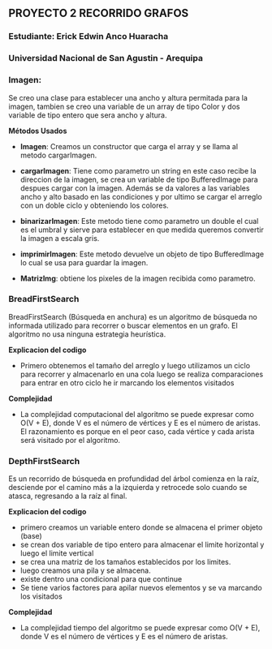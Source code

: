 ## PROYECTO 2 RECORRIDO GRAFOS

### Estudiante: Erick Edwin Anco Huaracha
### Universidad Nacional de San Agustin - Arequipa

### Imagen:
Se creo una clase para establecer una ancho y altura permitada para la imagen, tambien se creo una variable de un array de tipo Color y dos variable de tipo entero que sera ancho y altura.

**Métodos Usados**

+ **Imagen**: Creamos un constructor que carga el array y se llama al metodo cargarImagen.

+ **cargarImagen**: Tiene como parametro un string en este caso recibe la direccion de la imagen, se crea un variable de tipo BufferedImage para despues cargar con la imagen. Además se da valores a las variables ancho y alto basado en las condiciones y por ultimo se cargar el arreglo con un doble ciclo y obteniendo los colores.

+ **binarizarImagen**: Este metodo tiene como parametro un double el cual es el umbral y sierve para establecer en que medida queremos convertir la imagen a escala gris.

+ **imprimirImagen**: Este metodo devuelve un objeto de tipo BufferedImage lo cual se usa para guardar la imagen.

+ **MatrizImg**: obtiene los pixeles de la imagen recibida como parametro.

### BreadFirstSearch

BreadFirstSearch (Búsqueda en anchura) es un algoritmo de búsqueda no informada utilizado para recorrer o buscar elementos en un grafo. El algoritmo no usa ninguna estrategia heurística.

**Explicacion del codigo**
+ Primero obtenemos el tamaño del arreglo y luego utilizamos un ciclo para recorrer y almacenarlo en una cola luego se realiza comparaciones para entrar en otro ciclo he ir marcando los elementos visitados

**Complejidad**
+ La complejidad computacional del algoritmo se puede expresar como O(V + E), donde V es el número de vértices y E es el número de aristas. El razonamiento es porque en el peor caso, cada vértice y cada arista será visitado por el algoritmo.

### DepthFirstSearch

Es un recorrido de búsqueda en profundidad del árbol comienza en la raíz, desciende por el camino más a la izquierda y retrocede solo cuando se atasca, regresando a la raíz al final.

**Explicacion del codigo**
+ primero creamos un variable entero donde se almacena el primer objeto (base)
+ se crean dos variable de tipo entero para almacenar el limite horizontal y luego el limite vertical
+ se crea una matriz de los tamaños establecidos por los limites.
+ luego creamos una pila y se almacena.
+ existe dentro una condicional para que continue
+ Se tiene varios factores para apilar nuevos elementos y se va marcando los visitados

**Complejidad**
+ La complejidad tiempo del algoritmo se puede expresar como O(V + E), donde V es el número de vértices y E es el número de aristas.
